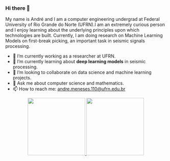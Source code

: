 ### Hi there 👋
My name is André and I am a computer engineering undergrad at Federal University of Rio Grande do Norte (UFRN).I am an extremely curious person and I enjoy learning about the underlying principles upon which technologies are built. Currently, I am doing research on Machine Learning Models on first-break picking, an important task in seismic signals processing. 

- 🔭 I’m currently working as a researcher at UFRN.
- 🌱 I’m currently learning about **deep learning models** in seismic processing. 
- 👯 I’m looking to collaborate on data science and machine learning projects.
- 💬 Ask me about computer science and mathematics. 
- 📫 How to reach me: andre.meneses.110@ufrn.edu.br

<div align="center">
  <a href="https://github.com/andre-meneses">
  <img height="180em" src="https://github-readme-stats.vercel.app/api?username=andre-meneses&show_icons=true&theme=github_dark&include_all_commits=true&count_private=true"/>
  <img height="180em" src="https://github-readme-stats.vercel.app/api/top-langs/?username=andre-meneses&layout=compact&langs_count=7&theme=github_dark"/></a>
</div>

<!--
**andre-meneses/andre-meneses** is a ✨ _special_ ✨ repository because its `README.md` (this file) appears on your GitHub profile.

Here are some ideas to get you started:

- 🔭 I’m currently working on ...
- 🌱 I’m currently learning ...
- 👯 I’m looking to collaborate on ...
- 🤔 I’m looking for help with ...
- 💬 Ask me about ...
- 📫 How to reach me: ...
- 😄 Pronouns: ...
- ⚡ Fun fact: ...
-->
